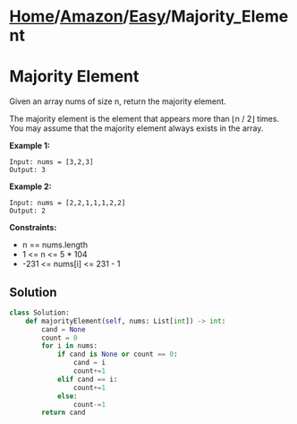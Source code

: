 # [Home](./../..)/[Amazon](./..)/[Easy](./)/Majority_Element
<h1>Majority Element</h1>

<p>
Given an array nums of size n, return the majority element.

The majority element is the element that appears more than ⌊n / 2⌋ times. You may assume that the majority element always exists in the array.

</p>

<b>Example 1:</b>

    Input: nums = [3,2,3]
    Output: 3
    
<b>Example 2:</b>

    Input: nums = [2,2,1,1,1,2,2]
    Output: 2

<b>Constraints:</b>

- n == nums.length
- 1 <= n <= 5 * 104
- -231 <= nums[i] <= 231 - 1

<h2>Solution</h2>

```python
class Solution:
    def majorityElement(self, nums: List[int]) -> int:
        cand = None
        count = 0
        for i in nums:
            if cand is None or count == 0:
                cand = i
                count+=1
            elif cand == i:
                count+=1
            else:
                count-=1
        return cand
```
